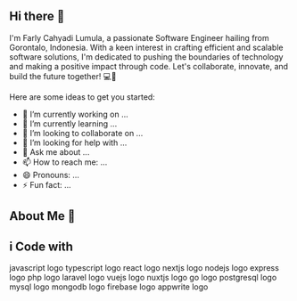 ## Hi there 👋


I'm Farly Cahyadi Lumula, a passionate Software Engineer hailing from Gorontalo, Indonesia. With a keen interest in crafting efficient and scalable software solutions, I'm dedicated to pushing the boundaries of technology and making a positive impact through code. Let's collaborate, innovate, and build the future together! 💻🚀

Here are some ideas to get you started:

- 🔭 I’m currently working on ...
- 🌱 I’m currently learning ...
- 👯 I’m looking to collaborate on ...
- 🤔 I’m looking for help with ...
- 💬 Ask me about ...
- 📫 How to reach me: ...
- 😄 Pronouns: ...
- ⚡ Fun fact: ...



## About Me 👋
<!--

✨ Crafting code with care, debugging with determination, and evolving with every error.

📚 I'm currently immersing myself in the world of blockchain technology and exploring its potential to revolutionize various industries.

🎯 Goals: To architect scalable and secure software solutions that prioritize user privacy and data protection, contributing to a safer digital ecosystem.

🎲 Fun fact: I'm an avid fan of anime and manga, with a collection that rivals a small library. When I'm not immersed in fictional worlds, you'll find me cheering for my favorite football team on game days!

-->

## i Code with 

javascript logo  typescript logo  react logo  nextjs logo  nodejs logo  express logo  php logo  laravel logo  vuejs logo  nuxtjs logo  go logo  postgresql logo  mysql logo  mongodb logo  firebase logo  appwrite logo
